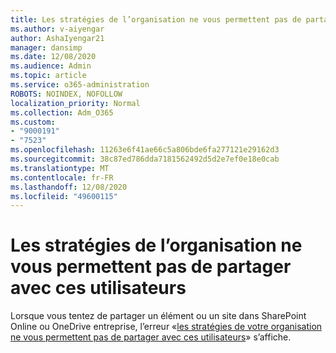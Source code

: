 ```yaml
---
title: Les stratégies de l’organisation ne vous permettent pas de partager avec ces utilisateurs
ms.author: v-aiyengar
author: AshaIyengar21
manager: dansimp
ms.date: 12/08/2020
ms.audience: Admin
ms.topic: article
ms.service: o365-administration
ROBOTS: NOINDEX, NOFOLLOW
localization_priority: Normal
ms.collection: Adm_O365
ms.custom:
- "9000191"
- "7523"
ms.openlocfilehash: 11263e6f41ae66c5a806bde6fa277121e29162d3
ms.sourcegitcommit: 38c87ed786dda7181562492d5d2e7ef0e18e0cab
ms.translationtype: MT
ms.contentlocale: fr-FR
ms.lasthandoff: 12/08/2020
ms.locfileid: "49600115"
---
```

# <a name="organizations-policies-do-not-allow-you-to-share-with-these-users"></a>Les stratégies de l’organisation ne vous permettent pas de partager avec ces utilisateurs

Lorsque vous tentez de partager un élément ou un site dans SharePoint Online ou OneDrive entreprise, l’erreur «[les stratégies de votre organisation ne vous permettent pas de partager avec ces utilisateurs](https://docs.microsoft.com/sharepoint/troubleshoot/sharing-and-permissions/organization-policies-do-not-allow-you-to-share-with-users-error)» s’affiche.